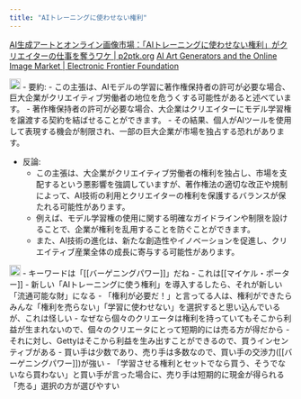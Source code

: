 ```yaml
---
title: "AIトレーニングに使わせない権利"
---
```


[AI生成アートとオンライン画像市場：「AIトレーニングに使わせない権利」がクリエイターの仕事を奪うワケ | p2ptk.org](https://p2ptk.org/monopoly/4389)
[AI Art Generators and the Online Image Market | Electronic Frontier Foundation](https://www.eff.org/deeplinks/2023/04/ai-art-generators-and-online-image-market)

<img src='https://scrapbox.io/api/pages/nishio/GPT-4/icon' alt='GPT-4.icon' height="19.5"/>
- 要約:
    - この主張は、AIモデルの学習に著作権保持者の許可が必要な場合、巨大企業がクリエイティブ労働者の地位を危うくする可能性があると述べています。
    - 著作権保持者の許可が必要な場合、大企業はクリエイターにモデル学習権を譲渡する契約を結ばせることができます。
    - その結果、個人がAIツールを使用して表現する機会が制限され、一部の巨大企業が市場を独占する恐れがあります。

- 反論:
    - この主張は、大企業がクリエイティブ労働者の権利を独占し、市場を支配するという悪影響を強調していますが、著作権法の適切な改正や規制によって、AI技術の利用とクリエイターの権利を保護するバランスが保たれる可能性があります。
    - 例えば、モデル学習権の使用に関する明確なガイドラインや制限を設けることで、企業が権利を乱用することを防ぐことができます。
    - また、AI技術の進化は、新たな創造性やイノベーションを促進し、クリエイティブ産業全体の成長に寄与する可能性があります。

<img src='https://scrapbox.io/api/pages/nishio/nishio/icon' alt='nishio.icon' height="19.5"/>
- キーワードは「[[バーゲニングパワー]]」だね
    - これは[[マイケル・ポーター]]
- 新しい「AIトレーニングに使う権利」を導入するしたら、それが新しい「流通可能な財」になる
    - 「権利が必要だ！」と言ってる人は、権利ができたらみんな「権利を売らない」「学習に使わせない」を選択すると思い込んでいるが、これは怪しい
    - なぜなら個々のクリエータは権利を持っていてもそこから利益が生まれないので、個々のクリエータにとって短期的には売る方が得だから
    - それに対し、Gettyはそこから利益を生み出すことができるので、買うインセンティブがある
    - 買い手は少数であり、売り手は多数なので、買い手の交渉力([[バーゲニングパワー]])が強い
    - 「学習させる権利とセットでなら買う、そうでないなら買わない」と買い手が言った場合に、売り手は短期的に現金が得られる「売る」選択の方が選びやすい

